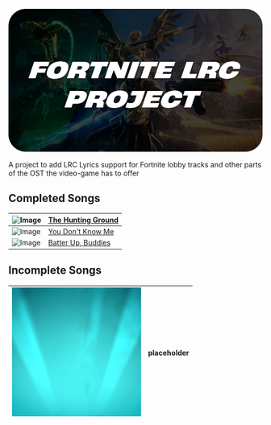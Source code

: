 ![Banner Image](/banner.png)

A project to add LRC Lyrics support for Fortnite lobby tracks and other parts of the OST the video-game has to offer

## Completed Songs

| ![Image](https://static.wikia.nocookie.net/fortnite/images/3/3e/The_Hunting_Ground_%28Cover_Art%29_-_Music_-_Fortnite.png/revision/latest?cb=20240308190845) | [The Hunting Ground](/lyrics/hunting-ground.lrc) |
|---|---|
| ![Image](https://static.wikia.nocookie.net/fortnite/images/f/fc/You_Don%27t_Know_Me_%28Cover_Art%29_-_Music_-_Fortnite.png/revision/latest?cb=20231203105724) | [You Don't Know Me](/yrics/mystery.lrc) |
| ![Image](/covers/buddies.png) | [Batter Up, Buddies](/lyrics/batter.lrc) |


## Incomplete Songs

| ![Image](/latest.png) | placeholder |
|---|---|
